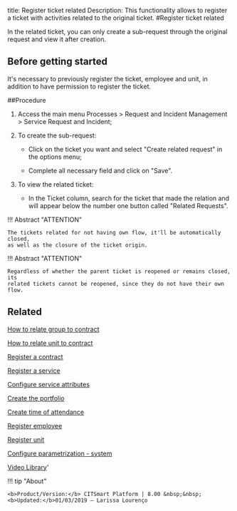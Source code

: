 title: Register ticket related
Description: This functionality allows to register a ticket with activities related to the original ticket.
#Register ticket related

In the related ticket, you can only create a sub-request through the original request and view it after creation.

Before getting started
--------------------------

It's necessary to previously register the ticket, employee and unit, in addition
to have permission to register the ticket.

##Procedure

1.  Access the main menu Processes
    \> Request and Incident Management \> Service Request and Incident;

2.  To create the sub-request:

    -   Click on the ticket you want and select "Create related request" in the
        options menu;

    -   Complete all necessary field and click on "Save".

3.  To view the related ticket:

    -   In the Ticket column, search for the ticket that made the relation and will appear below the number one button called "Related Requests". 
 
 
!!! Abstract "ATTENTION"
    
    The tickets related for not having own flow, it'll be automatically closed,
    as well as the closure of the ticket origin.
    
!!! Abstract "ATTENTION"

    Regardless of whether the parent ticket is reopened or remains closed, its 
    related tickets cannot be reopened, since they do not have their own flow.

Related
-----------

[How to relate group to contract](/en-us/citsmart-esp-8/processes/tickets/configuration/relate-group-to-contract.html)

[How to relate unit to contract](/en-us/citsmart-esp-8/processes/tickets/configuration/relate-unit-to-contract.html)

[Register a contract](/en-us/citsmart-esp-8/additional-features/contract-management/use/register-contract.html)

[Register a service](/en-us/citsmart-esp-8/processes/portfolio-and-catalog/use/register-a-service.html)

[Configure service attributes](/en-us/citsmart-esp-8/processes/portfolio-and-catalog/use/configure-services-attributes.html)

[Create the portfolio](/en-us/citsmart-esp-8/processes/portfolio-and-catalog/use/create-the-portfolio.html)

[Create time of attendance](/en-us/citsmart-esp-8/processes/service-level/configuration/create-time-attendance.html)

[Register employee](/en-us/citsmart-esp-8/initial-settings/access-settings/user/register-employee.html)

[Register unit](/en-us/citsmart-esp-8/platform-administration/region-and-language/register-unit.html)

[Configure parametrization - system](/en-us/citsmart-esp-8/platform-administration/parameters-list/configure-parametrization-system.html)

<i class='fa fa-youtube-play  fa-2x' style='color:#97ce17;vertical-align: middle;'> </i> [Video Library](https://www.youtube.com/playlist?list=PLB5qK2uzf2RNrJnhiXj3dbmgsm9-quhfz)'

!!! tip "About"

    <b>Product/Version:</b> CITSmart Platform | 8.00 &nbsp;&nbsp;
    <b>Updated:</b>01/03/2019 – Larissa Lourenço

